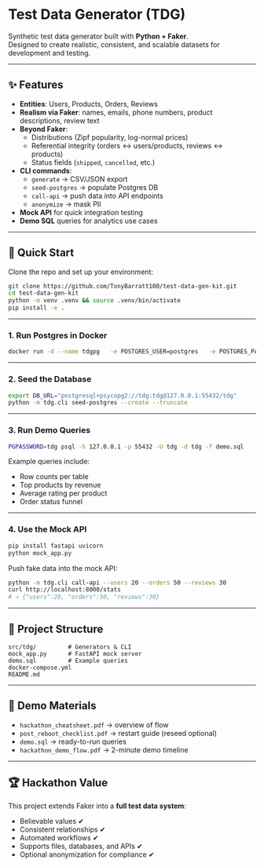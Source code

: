 # Test Data Generator (TDG)

Synthetic test data generator built with **Python + Faker**.  
Designed to create realistic, consistent, and scalable datasets for development and testing.

---

## ✨ Features

- **Entities**: Users, Products, Orders, Reviews  
- **Realism via Faker**: names, emails, phone numbers, product descriptions, review text  
- **Beyond Faker**:
  - Distributions (Zipf popularity, log-normal prices)
  - Referential integrity (orders ↔ users/products, reviews ↔ products)
  - Status fields (`shipped`, `cancelled`, etc.)
- **CLI commands**:
  - `generate` → CSV/JSON export
  - `seed-postgres` → populate Postgres DB
  - `call-api` → push data into API endpoints
  - `anonymize` → mask PII
- **Mock API** for quick integration testing
- **Demo SQL** queries for analytics use cases

---

## 🚀 Quick Start

Clone the repo and set up your environment:

```bash
git clone https://github.com/TonyBarratt100/test-data-gen-kit.git
cd test-data-gen-kit
python -m venv .venv && source .venv/bin/activate
pip install -e .
```

---

### 1. Run Postgres in Docker

```bash
docker run -d --name tdgpg   -e POSTGRES_USER=postgres   -e POSTGRES_PASSWORD=postgres   -e POSTGRES_DB=tdg   -e PGDATA=/var/lib/postgresql/data/pgdata   -v tdgpgdata:/var/lib/postgresql/data/pgdata   -p 55432:5432 postgres:16
```

---

### 2. Seed the Database

```bash
export DB_URL="postgresql+psycopg2://tdg:tdg@127.0.0.1:55432/tdg"
python -m tdg.cli seed-postgres --create --truncate
```

---

### 3. Run Demo Queries

```bash
PGPASSWORD=tdg psql -h 127.0.0.1 -p 55432 -U tdg -d tdg -f demo.sql
```

Example queries include:
- Row counts per table  
- Top products by revenue  
- Average rating per product  
- Order status funnel  

---

### 4. Use the Mock API

```bash
pip install fastapi uvicorn
python mock_app.py
```

Push fake data into the mock API:

```bash
python -m tdg.cli call-api --users 20 --orders 50 --reviews 30
curl http://localhost:8000/stats
# → {"users":20, "orders":50, "reviews":30}
```

---

## 📂 Project Structure

```
src/tdg/         # Generators & CLI
mock_app.py      # FastAPI mock server
demo.sql         # Example queries
docker-compose.yml
README.md
```

---

## 📖 Demo Materials
- `hackathon_cheatsheet.pdf` → overview of flow  
- `post_reboot_checklist.pdf` → restart guide (reseed optional)  
- `demo.sql` → ready-to-run queries  
- `hackathon_demo_flow.pdf` → 2-minute demo timeline  

---

## 🏆 Hackathon Value

This project extends Faker into a **full test data system**:  
- Believable values ✔  
- Consistent relationships ✔  
- Automated workflows ✔  
- Supports files, databases, and APIs ✔  
- Optional anonymization for compliance ✔
